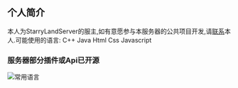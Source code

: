 ## 个人简介
 本人为StarryLandServer的服主,如有意愿参与本服务器的公共项目开发,请[联系](https://space.bilibili.com/109160773?spm_id_from=333.1007.0.0)本人.可能使用的语言: C++ Java Html Css Javascript

### 服务器部分插件或Api已开源

![常用语言](https://github-readme-stats.vercel.app/api/top-langs?username=crackun24&show_icons=true&count_private=true&theme=gotham)
